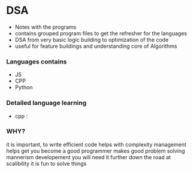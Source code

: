 # DSA

-   Notes with the programs
-   contains grouped program files to get the refresher for the languages
-   DSA from very basic logic building to optimization of the code
-   useful for feature buildings and understanding core of Algorithms

### Languages contains

-   JS
-   CPP
-   Python

### Detailed language learning

-   cpp :

### WHY?

it is important, to write efficient code
helps with complexity management
helps get you become a good programmer
makes good problem solving mannerism developement
you will need it further down the road at scalibility
it is fun to solve things
